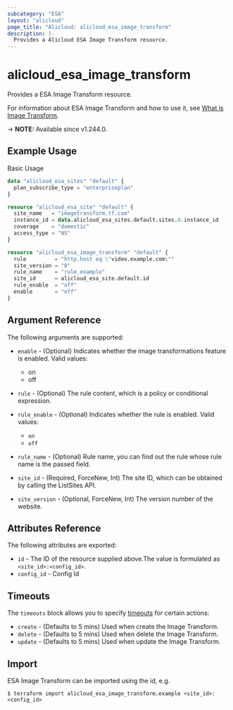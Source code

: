 ```yaml
---
subcategory: "ESA"
layout: "alicloud"
page_title: "Alicloud: alicloud_esa_image_transform"
description: |-
  Provides a Alicloud ESA Image Transform resource.
---
```


# alicloud_esa_image_transform

Provides a ESA Image Transform resource.



For information about ESA Image Transform and how to use it, see [What is Image Transform](https://next.api.alibabacloud.com/document/ESA/2024-09-10/CreateImageTransform).

-> **NOTE:** Available since v1.244.0.

## Example Usage

Basic Usage

```terraform
data "alicloud_esa_sites" "default" {
  plan_subscribe_type = "enterpriseplan"
}

resource "alicloud_esa_site" "default" {
  site_name   = "imagetransform.tf.com"
  instance_id = data.alicloud_esa_sites.default.sites.0.instance_id
  coverage    = "domestic"
  access_type = "NS"
}

resource "alicloud_esa_image_transform" "default" {
  rule         = "http.host eq \"video.example.com\""
  site_version = "0"
  rule_name    = "rule_example"
  site_id      = alicloud_esa_site.default.id
  rule_enable  = "off"
  enable       = "off"
}
```

## Argument Reference

The following arguments are supported:
* `enable` - (Optional) Indicates whether the image transformations feature is enabled. Valid values:

  - on
  - off
* `rule` - (Optional) The rule content, which is a policy or conditional expression.
* `rule_enable` - (Optional) Indicates whether the rule is enabled. Valid values:

  - `on`
  - `off`
* `rule_name` - (Optional) Rule name, you can find out the rule whose rule name is the passed field.
* `site_id` - (Required, ForceNew, Int) The site ID, which can be obtained by calling the ListSites API.
* `site_version` - (Optional, ForceNew, Int) The version number of the website.

## Attributes Reference

The following attributes are exported:
* `id` - The ID of the resource supplied above.The value is formulated as `<site_id>:<config_id>`.
* `config_id` - Config Id

## Timeouts

The `timeouts` block allows you to specify [timeouts](https://www.terraform.io/docs/configuration-0-11/resources.html#timeouts) for certain actions:
* `create` - (Defaults to 5 mins) Used when create the Image Transform.
* `delete` - (Defaults to 5 mins) Used when delete the Image Transform.
* `update` - (Defaults to 5 mins) Used when update the Image Transform.

## Import

ESA Image Transform can be imported using the id, e.g.

```shell
$ terraform import alicloud_esa_image_transform.example <site_id>:<config_id>
```